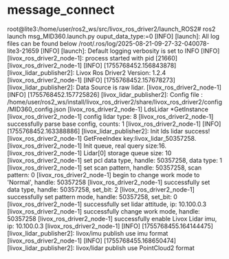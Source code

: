 # message_connect

root@lite3:/home/user/ros2_ws/src/livox_ros_driver2/launch_ROS2# ros2 launch msg_MID360.launch.py ouput_data_type:=0
[INFO] [launch]: All log files can be found below /root/.ros/log/2025-08-21-09-27-32-040078-lite3-21659
[INFO] [launch]: Default logging verbosity is set to INFO
[INFO] [livox_ros_driver2_node-1]: process started with pid [21660]
[livox_ros_driver2_node-1] [INFO] [1755768452.156843878] [livox_lidar_publisher2]: Livox Ros Driver2 Version: 1.2.4
[livox_ros_driver2_node-1] [INFO] [1755768452.157678273] [livox_lidar_publisher2]: Data Source is raw lidar.
[livox_ros_driver2_node-1] [INFO] [1755768452.157725826] [livox_lidar_publisher2]: Config file : /home/user/ros2_ws/install/livox_ros_driver2/share/livox_ros_driver2/config/MID360_config.json
[livox_ros_driver2_node-1] LdsLidar *GetInstance
[livox_ros_driver2_node-1] config lidar type: 8
[livox_ros_driver2_node-1] successfully parse base config, counts: 1
[livox_ros_driver2_node-1] [INFO] [1755768452.163388886] [livox_lidar_publisher2]: Init lds lidar success!
[livox_ros_driver2_node-1] GetFreeIndex key:livox_lidar_50357258.
[livox_ros_driver2_node-1] Init queue, real query size:16.
[livox_ros_driver2_node-1] Lidar[0] storage queue size: 10
[livox_ros_driver2_node-1] set pcl data type, handle: 50357258, data type: 1
[livox_ros_driver2_node-1] set scan pattern, handle: 50357258, scan pattern: 0
[livox_ros_driver2_node-1] begin to change work mode to 'Normal', handle: 50357258
[livox_ros_driver2_node-1] successfully set data type, handle: 50357258, set_bit: 2
[livox_ros_driver2_node-1] successfully set pattern mode, handle: 50357258, set_bit: 0
[livox_ros_driver2_node-1] successfully set lidar attitude, ip: 10.100.0.3
[livox_ros_driver2_node-1] successfully change work mode, handle: 50357258
[livox_ros_driver2_node-1] successfully enable Livox Lidar imu, ip: 10.100.0.3
[livox_ros_driver2_node-1] [INFO] [1755768455.164144475] [livox_lidar_publisher2]: livox/imu publish use imu format
[livox_ros_driver2_node-1] [INFO] [1755768455.168650474] [livox_lidar_publisher2]: livox/lidar publish use PointCloud2 format

